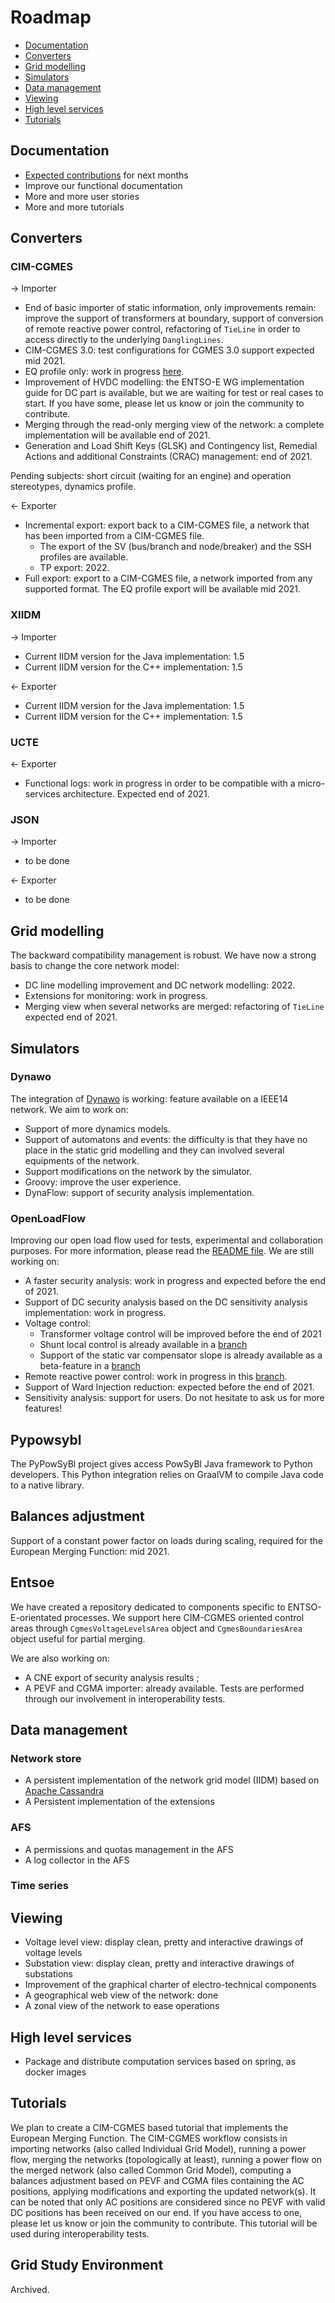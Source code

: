 # Roadmap

* [Documentation](#documentation)
* [Converters](#converters)
* [Grid modelling](#grid-modelling)
* [Simulators](#simulators)
* [Data management](#data-management)
* [Viewing](#viewing)
* [High level services](#high-level-services)
* [Tutorials](#tutorials)


## Documentation
- [Expected contributions](https://github.com/powsybl/powsybl.github.io/blob/master/pages/todo/expected-contributions.md) for next months
- Improve our functional documentation
- More and more user stories
- More and more tutorials

## Converters

### CIM-CGMES
&rarr; Importer
- End of basic importer of static information, only improvements remain: improve the support of transformers at boundary, support of conversion of remote reactive power control, refactoring of `TieLine` in order to access directly to the underlying `DanglingLines`.
- CIM-CGMES 3.0: test configurations for CGMES 3.0 support expected mid 2021.
- EQ profile only: work in progress [here](https://github.com/powsybl/powsybl-core/pull/1680).
- Improvement of HVDC modelling: the ENTSO-E WG implementation guide for DC part is available, but we are waiting for test or real cases to start. If you have some, please let us know or join the community to contribute.
- Merging through the read-only merging view of the network: a complete implementation will be available end of 2021.
- Generation and Load Shift Keys (GLSK) and Contingency list, Remedial Actions and additional Constraints (CRAC) management: end of 2021.

Pending subjects: short circuit (waiting for an engine) and operation stereotypes, dynamics profile. 

&larr; Exporter
- Incremental export: export back to a CIM-CGMES file, a network that has been imported from a CIM-CGMES file. 
    - The export of the SV (bus/branch and node/breaker) and the SSH profiles are available.
    - TP export: 2022.
- Full export: export to a CIM-CGMES file, a network imported from any supported format. The EQ profile export will be available mid 2021.

### XIIDM
&rarr; Importer
- Current IIDM version for the Java implementation: 1.5
- Current IIDM version for the C++ implementation: 1.5

&larr; Exporter
- Current IIDM version for the Java implementation: 1.5
- Current IIDM version for the C++ implementation: 1.5

### UCTE
&larr; Exporter
- Functional logs: work in progress in order to be compatible with a micro-services architecture. Expected end of 2021.

### JSON
&rarr; Importer
- to be done

&larr; Exporter
- to be done

## Grid modelling
The backward compatibility management is robust. We have now a strong basis to change the core network model:
- DC line modelling improvement and DC network modelling: 2022.
- Extensions for monitoring: work in progress.
- Merging view when several networks are merged: refactoring of `TieLine` expected end of 2021.

## Simulators

### Dynawo
The integration of [Dynawo](https://dynawo.github.io) is working: feature available on a IEEE14 network. We aim to work on:  
- Support of more dynamics models.
- Support of automatons and events: the difficulty is that they have no place in the static grid modelling and they can involved several equipments of the network.
- Support modifications on the network by the simulator.
- Groovy: improve the user experience.
- DynaFlow: support of security analysis implementation.

### OpenLoadFlow
Improving our open load flow used for tests, experimental and collaboration purposes. For more information, please read the [README file](https://github.com/powsybl/powsybl-open-loadflow/blob/master/README.md). We are still working on:
- A faster security analysis: work in progress and expected before the end of 2021.
- Support of DC security analysis based on the DC sensitivity analysis implementation: work in progress. 
- Voltage control: 
    - Transformer voltage control will be improved before the end of 2021
    - Shunt local control is already available in a [branch](https://github.com/powsybl/powsybl-open-loadflow/pull/191) 
    - Support of the static var compensator slope is already available as a beta-feature in a [branch](https://github.com/powsybl/powsybl-open-loadflow/pull/304)
- Remote reactive power control: work in progress in this [branch](https://github.com/powsybl/powsybl-open-loadflow/pull/266).
- Support of Ward Injection reduction: expected before the end of 2021.
- Sensitivity analysis: support for users. Do not hesitate to ask us for more features!
   
## Pypowsybl
The PyPowSyBl project gives access PowSyBl Java framework to Python developers. This Python integration relies on GraalVM to compile Java code to a native library.

## Balances adjustment 
Support of a constant power factor on loads during scaling, required for the European Merging Function: mid 2021.

## Entsoe
We have created a repository dedicated to components specific to ENTSO-E-orientated processes. We support here CIM-CGMES oriented control areas through `CgmesVoltageLevelsArea` object and `CgmesBoundariesArea` object useful for partial merging.

We are also working on:
- A CNE export of security analysis results ;
- A PEVF and CGMA importer: already available. Tests are performed through our involvement in interoperability tests. 
    
## Data management

### Network store
- A persistent implementation of the network grid model (IIDM) based on [Apache Cassandra](http://cassandra.apache.org)
- A Persistent implementation of the extensions

### AFS
- A permissions and quotas management in the AFS
- A log collector in the AFS

### Time series

## Viewing
- Voltage level view: display clean, pretty and interactive drawings of voltage levels
- Substation view: display clean, pretty and interactive drawings of substations
- Improvement of the graphical charter of electro-technical components
- A geographical web view of the network: done
- A zonal view of the network to ease operations

## High level services
- Package and distribute computation services based on spring, as docker images

## Tutorials
We plan to create a CIM-CGMES based tutorial that implements the European Merging Function.
The CIM-CGMES workflow consists in importing networks (also called Individual Grid Model), running a power flow, merging the networks (topologically at least), running a power flow on the merged network (also called Common Grid Model), computing a balances adjustment based on PEVF and CGMA files containing the AC positions, applying modifications and exporting the updated network(s).
It can be noted that only AC positions are considered since no PEVF with valid DC positions has been received on our end. If you have access to one, please let us know or join the community to contribute.
This tutorial will be used during interoperability tests.


## Grid Study Environment
Archived.

